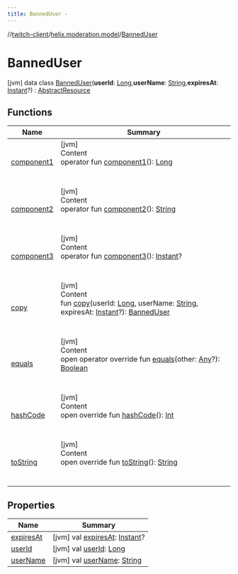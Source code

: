 ```yaml
---
title: BannedUser -
---
```

//[twitch-client](../../index.md)/[helix.moderation.model](../index.md)/[BannedUser](index.md)



# BannedUser  
 [jvm] data class [BannedUser](index.md)(**userId**: [Long](https://kotlinlang.org/api/latest/jvm/stdlib/kotlin/-long/index.html),**userName**: [String](https://kotlinlang.org/api/latest/jvm/stdlib/kotlin/-string/index.html),**expiresAt**: [Instant](https://docs.oracle.com/javase/8/docs/api/java/time/Instant.html)?) : [AbstractResource](../../helix.http.model/-abstract-resource/index.md)   


## Functions  
  
|  Name|  Summary| 
|---|---|
| [component1](component1.md)| [jvm]  <br>Content  <br>operator fun [component1](component1.md)(): [Long](https://kotlinlang.org/api/latest/jvm/stdlib/kotlin/-long/index.html)  <br><br><br>
| [component2](component2.md)| [jvm]  <br>Content  <br>operator fun [component2](component2.md)(): [String](https://kotlinlang.org/api/latest/jvm/stdlib/kotlin/-string/index.html)  <br><br><br>
| [component3](component3.md)| [jvm]  <br>Content  <br>operator fun [component3](component3.md)(): [Instant](https://docs.oracle.com/javase/8/docs/api/java/time/Instant.html)?  <br><br><br>
| [copy](copy.md)| [jvm]  <br>Content  <br>fun [copy](copy.md)(userId: [Long](https://kotlinlang.org/api/latest/jvm/stdlib/kotlin/-long/index.html), userName: [String](https://kotlinlang.org/api/latest/jvm/stdlib/kotlin/-string/index.html), expiresAt: [Instant](https://docs.oracle.com/javase/8/docs/api/java/time/Instant.html)?): [BannedUser](index.md)  <br><br><br>
| [equals](https://kotlinlang.org/api/latest/jvm/stdlib/kotlin/-any/equals.html)| [jvm]  <br>Content  <br>open operator override fun [equals](https://kotlinlang.org/api/latest/jvm/stdlib/kotlin/-any/equals.html)(other: [Any](https://kotlinlang.org/api/latest/jvm/stdlib/kotlin/-any/index.html)?): [Boolean](https://kotlinlang.org/api/latest/jvm/stdlib/kotlin/-boolean/index.html)  <br><br><br>
| [hashCode](https://kotlinlang.org/api/latest/jvm/stdlib/kotlin/-any/hash-code.html)| [jvm]  <br>Content  <br>open override fun [hashCode](https://kotlinlang.org/api/latest/jvm/stdlib/kotlin/-any/hash-code.html)(): [Int](https://kotlinlang.org/api/latest/jvm/stdlib/kotlin/-int/index.html)  <br><br><br>
| [toString](https://kotlinlang.org/api/latest/jvm/stdlib/kotlin/-any/to-string.html)| [jvm]  <br>Content  <br>open override fun [toString](https://kotlinlang.org/api/latest/jvm/stdlib/kotlin/-any/to-string.html)(): [String](https://kotlinlang.org/api/latest/jvm/stdlib/kotlin/-string/index.html)  <br><br><br>


## Properties  
  
|  Name|  Summary| 
|---|---|
| [expiresAt](index.md#helix.moderation.model/BannedUser/expiresAt/#/PointingToDeclaration/)|  [jvm] val [expiresAt](index.md#helix.moderation.model/BannedUser/expiresAt/#/PointingToDeclaration/): [Instant](https://docs.oracle.com/javase/8/docs/api/java/time/Instant.html)?   <br>
| [userId](index.md#helix.moderation.model/BannedUser/userId/#/PointingToDeclaration/)|  [jvm] val [userId](index.md#helix.moderation.model/BannedUser/userId/#/PointingToDeclaration/): [Long](https://kotlinlang.org/api/latest/jvm/stdlib/kotlin/-long/index.html)   <br>
| [userName](index.md#helix.moderation.model/BannedUser/userName/#/PointingToDeclaration/)|  [jvm] val [userName](index.md#helix.moderation.model/BannedUser/userName/#/PointingToDeclaration/): [String](https://kotlinlang.org/api/latest/jvm/stdlib/kotlin/-string/index.html)   <br>

